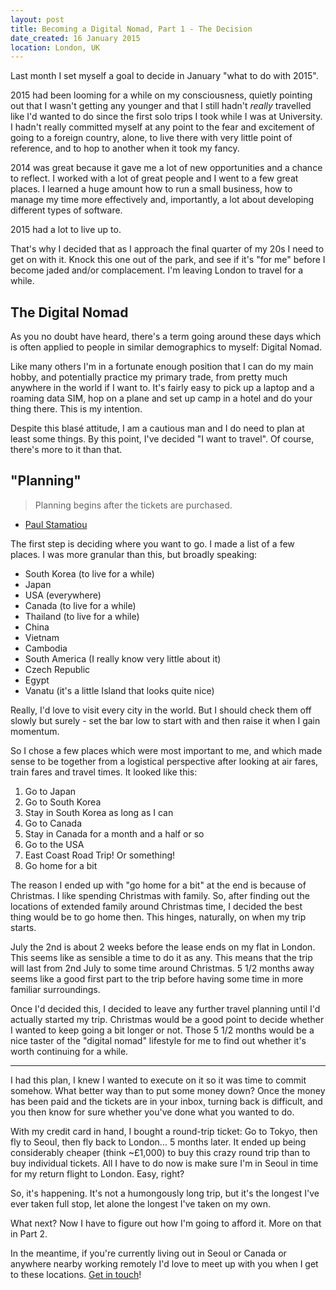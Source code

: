 ```yaml
---
layout: post
title: Becoming a Digital Nomad, Part 1 - The Decision
date_created: 16 January 2015
location: London, UK
---
```


Last month I set myself a goal to decide in January "what to do with 2015".

2015 had been looming for a while on my consciousness, quietly pointing out that I wasn't getting any younger and that I still hadn't *really* travelled like I'd wanted to do since the first solo trips I took while I was at University. I hadn't really committed myself at any point to the fear and excitement of going to a foreign country, alone, to live there with very little point of reference, and to hop to another when it took my fancy.

2014 was great because it gave me a lot of new opportunities and a chance to reflect. I worked with a lot of great people and I went to a few great places. I learned a huge amount how to run a small business, how to manage my time more effectively and, importantly, a lot about developing different types of software.

2015 had a lot to live up to.

That's why I decided that as I approach the final quarter of my 20s I need to get on with it. Knock this one out of the park, and see if it's "for me" before I become jaded and/or complacement. I'm leaving London to travel for a while.

## The Digital Nomad

As you no doubt have heard, there's a term going around these days which is often applied to people in similar demographics to myself: Digital Nomad.

Like many others I'm in a fortunate enough position that I can do my main hobby, and potentially practice my primary trade, from pretty much anywhere in the world if I want to. It's fairly easy to pick up a laptop and a roaming data SIM, hop on a plane and set up camp in a hotel and do your thing there. This is my intention.

Despite this blasé attitude, I am a cautious man and I do need to plan at least some things. By this point, I've decided "I want to travel". Of course, there's more to it than that.

## "Planning"

> Planning begins after the tickets are purchased.

- [Paul Stamatiou](http://paulstamatiou.com/traveling-and-photography-part-1)

The first step is deciding where you want to go. I made a list of a few places. I was more granular than this, but broadly speaking:

* South Korea (to live for a while)
* Japan
* USA (everywhere)
* Canada (to live for a while)
* Thailand (to live for a while)
* China
* Vietnam
* Cambodia
* South America (I really know very little about it)
* Czech Republic
* Egypt
* Vanatu (it's a little Island that looks quite nice)

Really, I'd love to visit every city in the world. But I should check them off slowly but surely - set the bar low to start with and then raise it when I gain momentum.

So I chose a few places which were most important to me, and which made sense to be together from a logistical perspective after looking at air fares, train fares and travel times. It looked like this:

1. Go to Japan
2. Go to South Korea
3. Stay in South Korea as long as I can
4. Go to Canada
5. Stay in Canada for a month and a half or so
6. Go to the USA
7. East Coast Road Trip! Or something!
8. Go home for a bit

The reason I ended up with "go home for a bit" at the end is because of Christmas. I like spending Christmas with family. So, after finding out the locations of extended family around Christmas time, I decided the best thing would be to go home then. This hinges, naturally, on when my trip starts.

July the 2nd is about 2 weeks before the lease ends on my flat in London. This seems like as sensible a time to do it as any. This means that the trip will last from 2nd July to some time around Christmas. 5 1/2 months away seems like a good first part to the trip before having some time in more familiar surroundings.

Once I'd decided this, I decided to leave any further travel planning until I'd actually started my trip. Christmas would be a good point to decide whether I wanted to keep going a bit longer or not. Those 5 1/2 months would be a nice taster of the "digital nomad" lifestyle for me to find out whether it's worth continuing for a while.

---

I had this plan, I knew I wanted to execute on it so it was time to commit somehow. What better way than to put some money down? Once the money has been paid and the tickets are in your inbox, turning back is difficult, and you then know for sure whether you've done what you wanted to do.

With my credit card in hand, I bought a round-trip ticket: Go to Tokyo, then fly to Seoul, then fly back to London... 5 months later. It ended up being considerably cheaper (think ~£1,000) to buy this crazy round trip than to buy individual tickets. All I have to do now is make sure I'm in Seoul in time for my return flight to London. Easy, right?

So, it's happening. It's not a humongously long trip, but it's the longest I've ever taken full stop, let alone the longest I've taken on my own.

What next? Now I have to figure out how I'm going to afford it. More on that in Part 2.

In the meantime, if you're currently living out in Seoul or Canada or anywhere nearby working remotely I'd love to meet up with you when I get to these locations. [Get in touch](dan@danhough.com)!